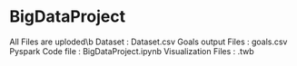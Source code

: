 # BigDataProject

All Files are uploded\b
Dataset : Dataset.csv
Goals output Files : goals.csv
Pyspark Code file : BigDataProject.ipynb
Visualization Files : .twb
